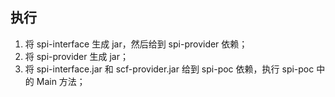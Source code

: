  ## 执行
1. 将 spi-interface 生成 jar，然后给到 spi-provider 依赖；
2. 将 spi-provider 生成 jar；
3. 将 spi-interface.jar 和 scf-provider.jar 给到 spi-poc 依赖，执行 spi-poc 中的 Main 方法；